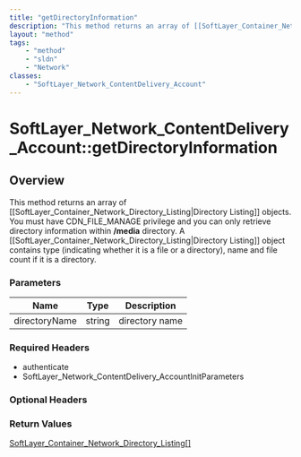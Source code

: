 ```yaml
---
title: "getDirectoryInformation"
description: "This method returns an array of [[SoftLayer_Container_Network_Directory_Listing|Directory Listing]] objects. You must ha... "
layout: "method"
tags:
    - "method"
    - "sldn"
    - "Network"
classes:
    - "SoftLayer_Network_ContentDelivery_Account"
---
```

# SoftLayer_Network_ContentDelivery_Account::getDirectoryInformation
## Overview 
This method returns an array of [[SoftLayer_Container_Network_Directory_Listing|Directory Listing]] objects. You must have CDN_FILE_MANAGE privilege and you can only retrieve directory information within <b>/media</b> directory. A [[SoftLayer_Container_Network_Directory_Listing|Directory Listing]] object contains type (indicating whether it is a file or a directory), name and file count if it is a directory. 

### Parameters 
|Name | Type | Description |
| --- | --- | --- |
|directoryName| string| directory name|


### Required Headers
* authenticate
* SoftLayer_Network_ContentDelivery_AccountInitParameters

### Optional Headers

### Return Values
<a href='/reference/datatypes/SoftLayer_Container_Network_Directory_Listing'>SoftLayer_Container_Network_Directory_Listing[] </a>
